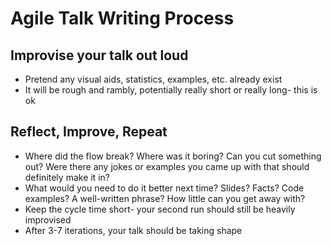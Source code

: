 # Agile Talk Writing Process

## Improvise your talk out loud
* Pretend any visual aids, statistics, examples, etc. already exist
* It will be rough and rambly, potentially really short or really long- this is ok

## Reflect, Improve, Repeat
* Where did the flow break? Where was it boring? Can you cut something out? Were there any jokes or examples you came up with that should definitely make it in?
* What would you need to do it better next time? Slides? Facts? Code examples? A well-written phrase? How little can you get away with?
* Keep the cycle time short- your second run should still be heavily improvised
* After 3-7 iterations, your talk should be taking shape
